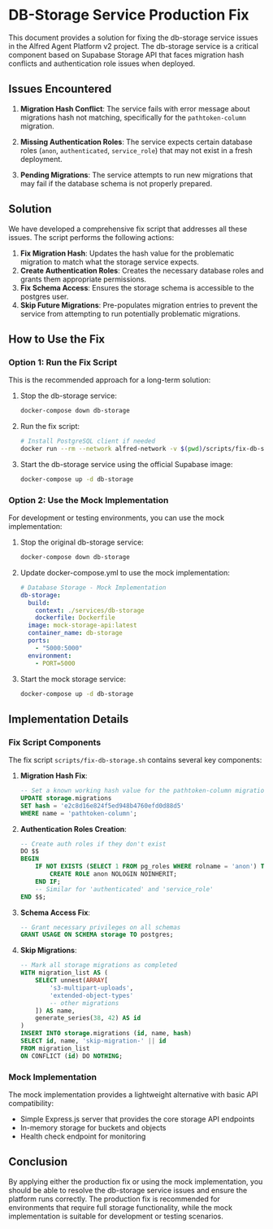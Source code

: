 # DB-Storage Service Production Fix

This document provides a solution for fixing the db-storage service issues in the Alfred Agent Platform v2 project. The db-storage service is a critical component based on Supabase Storage API that faces migration hash conflicts and authentication role issues when deployed.

## Issues Encountered

1. **Migration Hash Conflict**: The service fails with error message about migrations hash not matching, specifically for the `pathtoken-column` migration.

2. **Missing Authentication Roles**: The service expects certain database roles (`anon`, `authenticated`, `service_role`) that may not exist in a fresh deployment.

3. **Pending Migrations**: The service attempts to run new migrations that may fail if the database schema is not properly prepared.

## Solution

We have developed a comprehensive fix script that addresses all these issues. The script performs the following actions:

1. **Fix Migration Hash**: Updates the hash value for the problematic migration to match what the storage service expects.
2. **Create Authentication Roles**: Creates the necessary database roles and grants them appropriate permissions.
3. **Fix Schema Access**: Ensures the storage schema is accessible to the postgres user.
4. **Skip Future Migrations**: Pre-populates migration entries to prevent the service from attempting to run potentially problematic migrations.

## How to Use the Fix

### Option 1: Run the Fix Script

This is the recommended approach for a long-term solution:

1. Stop the db-storage service:
   ```bash
   docker-compose down db-storage
   ```

2. Run the fix script:
   ```bash
   # Install PostgreSQL client if needed
   docker run --rm --network alfred-network -v $(pwd)/scripts/fix-db-storage.sh:/fix-script.sh postgres:15-alpine sh -c "apk add --no-cache postgresql-client && chmod +x /fix-script.sh && /fix-script.sh"
   ```

3. Start the db-storage service using the official Supabase image:
   ```bash
   docker-compose up -d db-storage
   ```

### Option 2: Use the Mock Implementation

For development or testing environments, you can use the mock implementation:

1. Stop the original db-storage service:
   ```bash
   docker-compose down db-storage
   ```

2. Update docker-compose.yml to use the mock implementation:
   ```yaml
   # Database Storage - Mock Implementation
   db-storage:
     build:
       context: ./services/db-storage
       dockerfile: Dockerfile
     image: mock-storage-api:latest
     container_name: db-storage
     ports:
       - "5000:5000"
     environment:
       - PORT=5000
   ```

3. Start the mock storage service:
   ```bash
   docker-compose up -d db-storage
   ```

## Implementation Details

### Fix Script Components

The fix script `scripts/fix-db-storage.sh` contains several key components:

1. **Migration Hash Fix**:
   ```sql
   -- Set a known working hash value for the pathtoken-column migration
   UPDATE storage.migrations
   SET hash = 'e2c8d16e824f5ed948b4760efd0d88d5'
   WHERE name = 'pathtoken-column';
   ```

2. **Authentication Roles Creation**:
   ```sql
   -- Create auth roles if they don't exist
   DO $$
   BEGIN
       IF NOT EXISTS (SELECT 1 FROM pg_roles WHERE rolname = 'anon') THEN
           CREATE ROLE anon NOLOGIN NOINHERIT;
       END IF;
       -- Similar for 'authenticated' and 'service_role'
   END $$;
   ```

3. **Schema Access Fix**:
   ```sql
   -- Grant necessary privileges on all schemas
   GRANT USAGE ON SCHEMA storage TO postgres;
   ```

4. **Skip Migrations**:
   ```sql
   -- Mark all storage migrations as completed
   WITH migration_list AS (
       SELECT unnest(ARRAY[
           's3-multipart-uploads',
           'extended-object-types'
           -- other migrations
       ]) AS name,
       generate_series(38, 42) AS id
   )
   INSERT INTO storage.migrations (id, name, hash)
   SELECT id, name, 'skip-migration-' || id
   FROM migration_list
   ON CONFLICT (id) DO NOTHING;
   ```

### Mock Implementation

The mock implementation provides a lightweight alternative with basic API compatibility:

- Simple Express.js server that provides the core storage API endpoints
- In-memory storage for buckets and objects
- Health check endpoint for monitoring

## Conclusion

By applying either the production fix or using the mock implementation, you should be able to resolve the db-storage service issues and ensure the platform runs correctly. The production fix is recommended for environments that require full storage functionality, while the mock implementation is suitable for development or testing scenarios.
